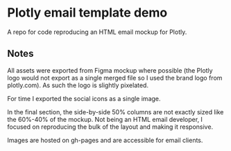 # Plotly email template demo

A repo for code reproducing an HTML email mockup for Plotly.

## Notes

All assets were exported from Figma mockup where possible (the Plotly logo would not export as a single merged file so I used the brand logo from plotly.com). As such the logo is slightly pixelated.

For time I exported the social icons as a single image.  

In the final section, the side-by-side 50% columns are not exactly sized like the 60%-40% of the mockup. Not being an HTML email developer, I focused on reproducing the bulk of the layout and making it responsive.

Images are hosted on gh-pages and are accessible for email clients.